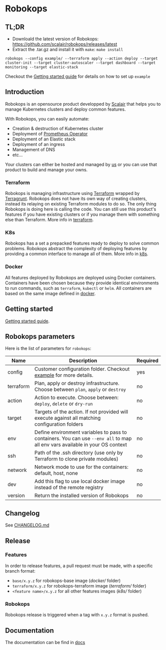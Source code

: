 # Robokops
## TL;DR
* Downloald the latest version of Robokops: https://github.com/scalair/robokops/releases/latest
* Extract the .tar.gz and install it with `make`: `make install`
```
robokops --config example/ --terraform apply --action deploy --target cluster-init --target cluster-autoscaler --target dashboard --target monitoring --target elastic-stack
```
Checkout the [Getting started guide](docs/GETTING_STARTED.md) for details on how to set up `example`

## Introduction
Robokops is an opensource product developped by [Scalair](https://www.scalair.fr/) that helps you to manage Kubernetes clusters and deploy common features.

With Robokops, you can easily automate:
* Creation & destruction of Kubernetes cluster
* Deployment of [Prometheus Operator](https://github.com/coreos/kube-prometheus)
* Deployment of an Elastic stack
* Deployment of an ingress
* Management of DNS
* etc...

Your clusters can either be hosted and managed by [us](https://www.scalair.fr/) or you can use that product to build and manage your owns.

### Terraform
Robokops is managing infrastructure using [Terraform](https://www.terraform.io/) wrapped by [Terragrunt](https://github.com/gruntwork-io/terragrunt). Robokops does not have its own way of creating clusters, instead its relaying on existing Terraform modules to do so. The only thing Robokops is doing here is calling the code.
You can still use this product's features if you have existing clusters or if you manage them with something else than Terraform.
More info in [terraform](/terraform).

### K8s
Robokops has a set a prepacked features ready to deploy to solve common problems. Robokops abstract the complexity of deploying features by providing a common interface to manage all of them.
More info in [k8s](/k8s).

### Docker
All features deployed by Robokops are deployed using Docker containers. Containers have been chosen because they provide identical environments to run commands, such as `terraform`, `kubectl` or `helm`. All containers are based on the same image defined in [docker](/docker).

## Getting started
[Getting started guide](docs/GETTING_STARTED.md).

## Robokops parameters
Here is the list of parameters for `robokops`:

| Name        | Description                                                                                                                  | Required |
|-------------|------------------------------------------------------------------------------------------------------------------------------|----------|
| config      | Customer configuration folder. Checkout [example](/example) for more details.                                                | yes      |
| terraform   | Plan, apply or destroy infrastructure. Choose between `plan`, `apply` or `destroy`                                           | no       |
| action      | Action to execute. Choose between: `deploy`, `delete` or `dry-run`                                                           | no       |
| target      | Targets of the action. If not provided will execute against all matching configuration folders                               | no       |
| env         | Define environment variables to pass to containers. You can use `--env all` to map all env vars available in your OS context | no       |
| ssh         | Path of the .ssh directory (use only by Terraform to clone private modules)                                                  | no       |
| network     | Network mode to use for the containers: default, host, none                                                                  | no       |
| dev         | Add this flag to use local docker image instead of the remote registry                                                       | no       |
| version     | Return the installed version of Robokops                                                                                     | no       |

## Changelog
See [CHANGELOG.md](CHANGELOG.md)

## Release

### Features

In order to release features, a pull request must be made, with a specific branch format:

- `base/x.y.z` for robokops-base image (*docker/* folder)
- `terraform/x.y.z` for robokops-terraform image (*terraform/* folder)
- `<feature name>/x.y.z` for all other features images (*k8s/* folder)

### Robokops

Robokops release is triggered when a tag with `x.y.z` format is pushed.

## Documentation
The documentation can be find in [docs](/docs)
